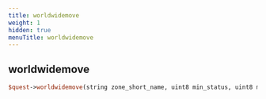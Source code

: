 ```yaml
---
title: worldwidemove
weight: 1
hidden: true
menuTitle: worldwidemove
---
```

## worldwidemove
```perl
$quest->worldwidemove(string zone_short_name, uint8 min_status, uint8 max_status)
```